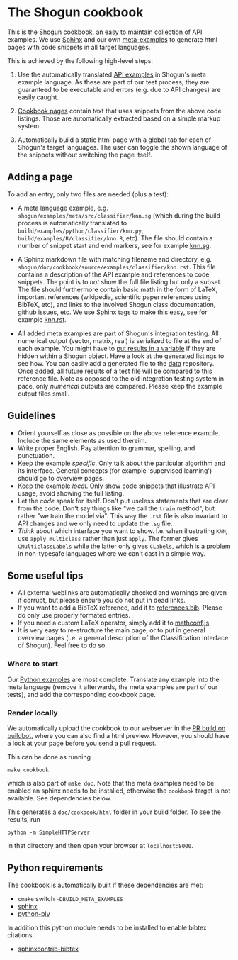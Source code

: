 # The Shogun cookbook

This is the Shogun cookbook, an easy to maintain collection of API examples.
We use [Sphinx](http://www.sphinx-doc.org/en/stable/) and our own [meta-examples](https://github.com/shogun-toolbox/shogun/wiki/Example_Generation) to generate html pages with code snippets in all target languages.

This is achieved by the following high-level steps:

1. Use the automatically translated [API examples](https://github.com/shogun-toolbox/shogun/tree/develop/examples/meta/src/) in Shogun's meta example language. As these are part of our test process, they are guaranteed to be executable and errors (e.g. due to API changes) are easily caught.

2. [Cookbook pages](https://github.com/shogun-toolbox/shogun/tree/develop/doc/cookbook/source/examples/) contain text that uses snippets from the above code listings. Those are automatically extracted based on a simple markup system.

3. Automatically build a static html page with a global tab for each of Shogun's target languages. The user can toggle the shown language of the snippets without switching the page itself.

## Adding a page
To add an entry, only two files are needed (plus a test):

 * A meta language example, e.g. ```shogun/examples/meta/src/classifier/knn.sg``` (which during the build process is automatically translated to ```build/examples/python/classifier/knn.py```, ```build/examples/R/classifier/knn.R```, etc). The file should contain a number of snippet start and end markers, see for example [knn.sg](https://github.com/shogun-toolbox/shogun/blob/develop/examples/meta/src/classifier/knn.sg).
 
 * A Sphinx markdown file with matching filename and directory, e.g. ```shogun/doc/cookbook/source/examples/classifier/knn.rst```. This file contains a description of the API example and references to code snippets. The point is to *not* show the full file listing but only a subset. The file should furthermore contain basic math in the form of LaTeX, important references (wikipedia, scientific paper references using BibTeX, etc), and links to the involved Shogun class documentation, github issues, etc. We use Sphinx tags to make this easy, see for example [knn.rst](https://github.com/shogun-toolbox/shogun/blob/develop/doc/cookbook/source/examples/classifier/knn.rst).

 * All added meta examples are part of Shogun's integration testing. All numerical output (vector, matrix, real) is serialized to file at the end of each example. You might have to [put results in a variable](https://github.com/shogun-toolbox/shogun/blob/develop/examples/meta/src/classifier/knn.sg#L28) if they are hidden within a Shogun object. Have a look at the generated listings to see how. You can easily add a generated file to the [data](https://github.com/shogun-toolbox/shogun-data/tree/master/testsuite/meta/) repository. Once added, all future results of a test file will be compared to this reference file. Note as opposed to the old integration testing system in pace, only *numerical* outputs are compared. Please keep the example output files small.

## Guidelines

 * Orient yourself as close as possible on the above reference example. Include the same elements as used thereim.
 * Write proper English. Pay attention to grammar, spelling, and punctuation.
 * Keep the example *specific*. Only talk about the particular algorithm and its interface. General concepts (for example 'supervised learning') should go to overview pages.
 * Keep the example *local*. Only show code snippets that illustrate API usage, avoid showing the full listing.
 * Let the *code* speak for itself. Don't put useless statements that are clear from the code. Don't say things like "we call the `train` method", but rather "we train the model via". This way the `.rst` file is also invariant to API changes and we only need to update the `.sg` file.
 * *Think* about which interface you want to show. I.e. when illustrating `KNN`, use `apply_multiclass` rather than just `apply`. The former gives `CMulticlassLabels` while the latter only gives `CLabels`, which is a problem in non-typesafe languages where we can't cast in a simple way.
 
## Some useful tips

 * All external weblinks are automatically checked and warnings are given if corrupt, but please ensure you do not put in dead links.
 * If you want to add a BibTeX reference, add it to [references.bib](https://github.com/shogun-toolbox/shogun/blob/develop/doc/cookbook/source/references.bib). Please do only use properly formated entries.
 * If you need a custom LaTeX operator, simply add it to [mathconf.js](https://github.com/shogun-toolbox/shogun/blob/develop/doc/cookbook/source/static/mathconf.js)
 * It is very easy to re-structure the main page, or to put in general overview pages (i.e. a general description of the Classification interface of Shogun). Feel free to do so.
 
### Where to start
Our [Python examples](https://github.com/shogun-toolbox/shogun/tree/develop/examples/undocumented/python_modular) are most complete. Translate any example into the meta language (remove it afterwards, the meta examples are part of our tests), and add the corresponding cookbook page.


### Render locally
We automatically upload the cookbook to our webserver in the [PR build on buildbot](http://buildbot.shogun-toolbox.org/builders/deb1%20-%20libshogun%20-%20PR), where you can also find a html preview. However, you should have a look at your page before you send a pull request.

This can be done as running

```
make cookbook
```

which is also part of ```make doc```. Note that the meta examples need to be enabled an sphinx needs to be installed, otherwise the ```cookbook``` target is not available. See dependencies below.

This generates a ```doc/cookbook/html``` folder in your build folder. To see the results, run

```
python -m SimpleHTTPServer
```

in that directory and then open your browser at ```localhost:8000```.


## Python requirements
The cookbook is automatically built if these dependencies are met:
 * `cmake` switch `-DBUILD_META_EXAMPLES`
 * [sphinx](http://www.sphinx-doc.org/)
 * [python-ply](http://www.dabeaz.com/ply/)
 
In addition this python module needs to be installed to enable bibtex citations.
 * [sphinxcontrib-bibtex](https://sphinxcontrib-bibtex.readthedocs.org/)
